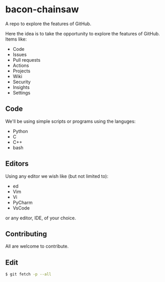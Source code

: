 # bacon-chainsaw

A repo to explore the features of GitHub.

Here the idea is to take the opportunity to explore the features of GitHub.<br>
Items like:
- Code
- Issues
- Pull requests
- Actions
- Projects
- Wiki
- Security
- Insights
- Settings

## Code

We'll be using simple scripts or programs using the languges:
- Python
- C
- C++
- bash

## Editors

Using any editor we wish like (but not limited to):
- ed
- Vim
- Vi
- PyCharm
- VsCode

or any editor, IDE, of your choice.

## Contributing

All are welcome to contribute.<br>

## Edit

```bash
$ git fetch -p --all
```
